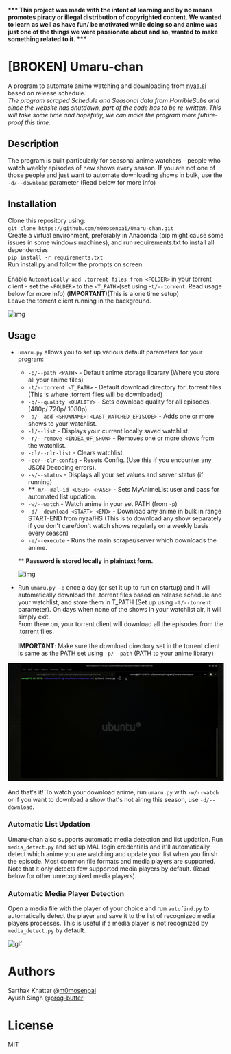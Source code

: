 <b>*** This project was made with the intent of learning and by no means promotes piracy or illegal distribution of copyrighted content. We wanted to learn as well as have fun/ be motivated while doing so and anime was just one of the things we were passionate about and so, wanted to make something related to it. ***</b>

# [BROKEN] Umaru-chan
A program to automate anime watching and downloading from [nyaa.si](https://nyaa.si/) based on release schedule. <br>
*The program scraped Schedule and Seasonal data from HorribleSubs and since the website has shutdown, part of the code has to be re-written. This will take some time and hopefully, we can make the program more future-proof this time.*

## Description
The program is built particularly for seasonal anime watchers - people who watch weekly episodes of new shows every season. If you are not one of those people and just want to automate downloading shows in bulk, use the `-d/--download` parameter (Read below for more info)

## Installation
Clone this repository using: <br>
`git clone https://github.com/m0mosenpai/Umaru-chan.git`<br>
Create a virtual environment, preferably in Anaconda (pip might cause some issues in some windows machines), and run requirements.txt to install all dependencies<br>
`pip install -r requirements.txt`<br>
Run install.py and follow the prompts on screen.<br><br>
Enable `Automatically add .torrent files from <FOLDER>` in your torrent client - set the `<FOLDER>` to the `<T_PATH>`(set using -`t/--torrent`. Read usage below for more info) (**IMPORTANT**)(This is a one time setup)<br>
Leave the torrent client running in the background.

![img](https://i.imgur.com/oniK2K9.png)

## Usage
* `umaru.py` allows you to set up various default parameters for your program:<br>
  * `-p/--path <PATH>` - Default anime storage libarary (Where you store all your anime files)
  * `-t/--torrent <T_PATH>` - Default download directory for .torrent files (This is where .torrent files will be downloaded)
  * `-q/--quality <QUALITY>` - Sets download quality for all episodes.(480p/ 720p/ 1080p)
  * `-a/--add <SHOWNAME>:<LAST_WATCHED_EPISODE>` - Adds one or more shows to your watchlist.
  * `-l/--list` - Displays your current locally saved watchlist.
  * `-r/--remove <INDEX_OF_SHOW>` - Removes one or more shows from the watchlist.
  * `-cl/--clr-list` - Clears watchlist.
  * `-cc/--clr-config` - Resets Config. (Use this if you encounter any JSON Decoding errors).
  * `-s/--status` - Displays all your set values and server status (if running)
  * __**__`-m/--mal-id <USER> <PASS>` - Sets MyAnimeList user and pass for automated list updation.
  * `-w/--watch` - Watch anime in your set PATH (from `-p`)
  * `-d/--download <START> <END>` - Download any anime in bulk in range START-END from nyaa/HS (This is to download any show separately if you don't care/don't watch shows regularly on a weekly basis every season)
  * `-e/--execute` - Runs the main scraper/server which downloads the anime.
  
  ** __Password is stored locally in plaintext form.__ <br>
  
  ![img](https://i.imgur.com/rPNlb1k.png)
  
  
* Run `umaru.py -e` once a day (or set it up to run on startup) and it will automatically download the .torrent files based on release schedule and your watchlist, and store them in T_PATH (Set up using `-t/--torrent` parameter). On days when none of the shows in your watchlist air, it will simply exit.<br>
From there on, your torrent client will download all the episodes from the .torrent files.<br><br>
**IMPORTANT**: Make sure the download directory set in the torrent client is same as the PATH set using `-p/--path` (PATH to your anime library)

![gif](media/umaru_downloading.gif)

And that's it! To watch your download anime, run `umaru.py` with `-w/--watch` or if you want to download a show that's not airing this season, use `-d/--download`.<br>
### Automatic List Updation
Umaru-chan also supports automatic media detection and list updation. Run `media_detect.py` and set up MAL login credentials and it'll automatically detect which anime you are watching and update your list when you finish the episode. Most common file formats and media players are supported. Note that it only detects few supported media players by default. (Read below for other unrecognized media players).

### Automatic Media Player Detection
Open a media file with the player of your choice and run `autofind.py` to automatically detect the player and save it to the list of recognized media players processes. This is useful if a media player is not recognized by `media_detect.py` by default.

![gif](media/umaru_updating.gif)

# Authors
Sarthak Khattar @[m0mosenpai](https://github.com/m0mosenpai) <br>
Ayush Singh @[prog-butter](https://github.com/prog-butter)

# License
MIT
